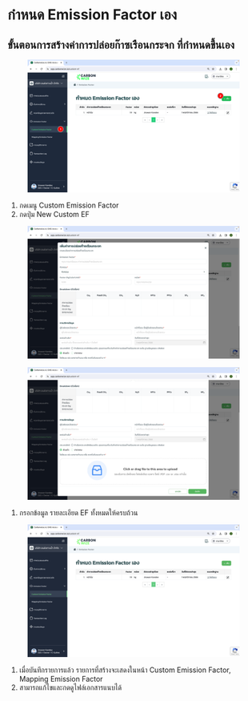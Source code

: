 # กำหนด Emission Factor เอง

## ขั้นตอนการสร้างค่าการปล่อยก๊าซเรือนกระจก ที่กำหนดขึ้นเอง

<figure><img src="../../.gitbook/assets/image (72).png" alt=""><figcaption></figcaption></figure>

1. กดเมนู Custom Emission Factor
2. กดปุ่ม New Custom EF



<figure><img src="../../.gitbook/assets/Screenshot 2566-11-01 at 17.33.46.png" alt=""><figcaption></figcaption></figure>

<figure><img src="../../.gitbook/assets/Screenshot 2566-11-01 at 17.33.51.png" alt=""><figcaption></figcaption></figure>

1. กรอกข้อมูล รายละเอียด EF ทั้งหมดให้ครบถ้วน



<figure><img src="../../.gitbook/assets/image (90).png" alt=""><figcaption></figcaption></figure>

1. เมื่อบันทึกรายการแล้ว รายการที่สร้างจะเสดงในหน้า Custom Emission Factor, Mapping Emission Factor
2. สามารถแก้ไขและกดดูไฟล์เอกสารแนบได้
